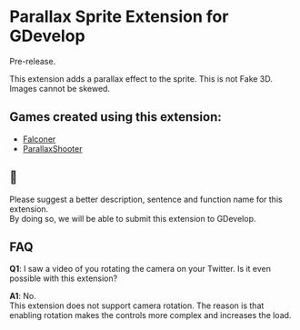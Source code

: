 # Parallax Sprite Extension for GDevelop
Pre-release.

This extension adds a parallax effect to the sprite.
This is not Fake 3D. Images cannot be skewed.

## Games created using this extension:
- [Falconer](https://pandako.itch.io/falconer)
- [ParallaxShooter](https://pandako.itch.io/parallaxshooter)

## 🤝
Please suggest a better description, sentence and function name for this extension.  
By doing so, we will be able to submit this extension to GDevelop.

## FAQ
**Q1**: I saw a video of you rotating the camera on your Twitter. Is it even possible with this extension?

**A1**: No.  
This extension does not support camera rotation. The reason is that enabling rotation makes the controls more complex and increases the load.